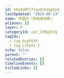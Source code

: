 ```yaml
---
id: k0u0aMYlT1quQikdggkpq
lastUpdated: "2025-06-13"
name: 中国的「原始维纳斯」
aliases: []
layer: 6
categoryId: cat_1YBqIhJq
tagIds:
  - tag_OvpPGYP_
  - tag_LIVeX1-t
nsfw: false
parent: ""
relatedEntries: []
timelineEvents: []
titledLinks: []
---
```


